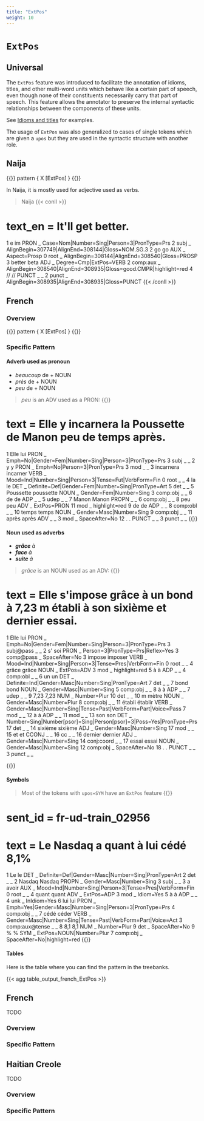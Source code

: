```yaml
---
title: "ExtPos"
weight: 10
---
```


# `ExtPos`

## Universal

The `ExtPos` feature was introduced to facilitate the annotation of idioms, titles, and other multi-word units which behave like a certain part of speech, even though none of their constituents necessarily carry that part of speech. This feature allows the annotator to preserve the internal syntactic relationships between the components of these units.

See [Idioms and titles](../Misc/Idioms_Titles.md) for examples.

The usage of `ExtPos` was also generalized to cases of single tokens which are given a `upos` but they are used in the syntactic structure with another role.

## Naija

{{<grew key1="X.upos" key2="X.ExtPos" corpus="SUD_Naija-NSC@latest" >}}
pattern { X [ExtPos] }
{{</grew>}}

In Naija, it is mostly used for adjective used as verbs.

> Naija
{{< conll >}}
# text_en = It'll get better.
1	e	im	PRON	_	Case=Nom|Number=Sing|Person=3|PronType=Prs	2	subj	_	AlignBegin=307749|AlignEnd=308144|Gloss=NOM.SG.3
2	go	go	AUX	_	Aspect=Prosp	0	root	_	AlignBegin=308144|AlignEnd=308540|Gloss=PROSP
3	better	beta	ADJ	_	Degree=Cmp|ExtPos=VERB	2	comp:aux	_	AlignBegin=308540|AlignEnd=308935|Gloss=good.CMPR|highlight=red
4	//	//	PUNCT	_	_	2	punct	_	AlignBegin=308935|AlignEnd=308935|Gloss=PUNCT
{{< /conll >}}


## French 

### Overview

{{<grew key1="X.upos" key2="X.ExtPos" corpus="SUD_French-GSD@latest" >}}
pattern { X [ExtPos] }
{{</grew>}}
 
### Specific Pattern

#### Adverb used as pronoun 

- *beaucoup* de + NOUN
- *près* de + NOUN
- *peu* de + NOUN

> *peu* is an ADV used as a PRON:
{{<conll>}}
# text = Elle y incarnera la Poussette de Manon peu de temps après.
1	Elle	lui	PRON	_	Emph=No|Gender=Fem|Number=Sing|Person=3|PronType=Prs	3	subj	_	_
2	y	y	PRON	_	Emph=No|Person=3|PronType=Prs	3	mod	_	_
3	incarnera	incarner	VERB	_	Mood=Ind|Number=Sing|Person=3|Tense=Fut|VerbForm=Fin	0	root	_	_
4	la	le	DET	_	Definite=Def|Gender=Fem|Number=Sing|PronType=Art	5	det	_	_
5	Poussette	poussette	NOUN	_	Gender=Fem|Number=Sing	3	comp:obj	_	_
6	de	de	ADP	_	_	5	udep	_	_
7	Manon	Manon	PROPN	_	_	6	comp:obj	_	_
8	peu	peu	ADV	_	ExtPos=PRON	11	mod	_	highlight=red
9	de	de	ADP	_	_	8	comp:obl	_	_
10	temps	temps	NOUN	_	Gender=Masc|Number=Sing	9	comp:obj	_	_
11	après	après	ADV	_	_	3	mod	_	SpaceAfter=No
12	.	.	PUNCT	_	_	3	punct	_	_
{{</conll>}}

#### Noun used as adverbs 

- _**grâce** à_
- _**face** à_
- _**suite** à_

> *grâce* is an NOUN used as an ADV:
{{<conll>}}
# text = Elle s'impose grâce à un bond à 7,23 m établi à son sixième et dernier essai.
1	Elle	lui	PRON	_	Emph=No|Gender=Fem|Number=Sing|Person=3|PronType=Prs	3	subj@pass	_	_
2	s'	soi	PRON	_	Person=3|PronType=Prs|Reflex=Yes	3	comp@pass	_	SpaceAfter=No
3	impose	imposer	VERB	_	Mood=Ind|Number=Sing|Person=3|Tense=Pres|VerbForm=Fin	0	root	_	_
4	grâce	grâce	NOUN	_	ExtPos=ADV	3	mod	_	highlight=red
5	à	à	ADP	_	_	4	comp:obl	_	_
6	un	un	DET	_	Definite=Ind|Gender=Masc|Number=Sing|PronType=Art	7	det	_	_
7	bond	bond	NOUN	_	Gender=Masc|Number=Sing	5	comp:obj	_	_
8	à	à	ADP	_	_	7	udep	_	_
9	7,23	7,23	NUM	_	Number=Plur	10	det	_	_
10	m	mètre	NOUN	_	Gender=Masc|Number=Plur	8	comp:obj	_	_
11	établi	établir	VERB	_	Gender=Masc|Number=Sing|Tense=Past|VerbForm=Part|Voice=Pass	7	mod	_	_
12	à	à	ADP	_	_	11	mod	_	_
13	son	son	DET	_	Number=Sing|Number[psor]=Sing|Person[psor]=3|Poss=Yes|PronType=Prs	17	det	_	_
14	sixième	sixième	ADJ	_	Gender=Masc|Number=Sing	17	mod	_	_
15	et	et	CCONJ	_	_	16	cc	_	_
16	dernier	dernier	ADJ	_	Gender=Masc|Number=Sing	14	conj:coord	_	_
17	essai	essai	NOUN	_	Gender=Masc|Number=Sing	12	comp:obj	_	SpaceAfter=No
18	.	.	PUNCT	_	_	3	punct	_	_

{{</conll>}}

#### Symbols 

> Most of the tokens with `upos=SYM` have an `ExtPos` feature
{{<conll>}}
# sent_id = fr-ud-train_02956
# text = Le Nasdaq a quant à lui cédé 8,1%
1	Le	le	DET	_	Definite=Def|Gender=Masc|Number=Sing|PronType=Art	2	det	_	_
2	Nasdaq	Nasdaq	PROPN	_	Gender=Masc|Number=Sing	3	subj	_	_
3	a	avoir	AUX	_	Mood=Ind|Number=Sing|Person=3|Tense=Pres|VerbForm=Fin	0	root	_	_
4	quant	quant	ADV	_	ExtPos=ADP	3	mod	_	Idiom=Yes
5	à	à	ADP	_	_	4	unk	_	InIdiom=Yes
6	lui	lui	PRON	_	Emph=Yes|Gender=Masc|Number=Sing|Person=3|PronType=Prs	4	comp:obj	_	_
7	cédé	céder	VERB	_	Gender=Masc|Number=Sing|Tense=Past|VerbForm=Part|Voice=Act	3	comp:aux@tense	_	_
8	8,1	8,1	NUM	_	Number=Plur	9	det	_	SpaceAfter=No
9	%	%	SYM	_	ExtPos=NOUN|Number=Plur	7	comp:obj	_	SpaceAfter=No|highlight=red
{{</conll>}}

#### Tables

 Here is the table where you can find the pattern in the treebanks.

{{< agg table_output_french_ExtPos >}}






## French

TODO
### Overview

### Specific Pattern




## Haitian Creole

TODO
### Overview

### Specific Pattern


